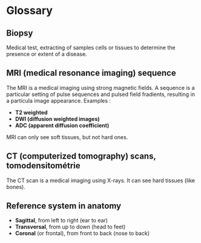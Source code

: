 # Glossary

## Biopsy
Medical test, extracting of samples cells  or tissues to determine the presence or extent of a disease.

## MRI (medical resonance imaging) sequence
The MRI is a medical imaging using strong magnetic fields. A sequence is a particular setting of pulse sequences and pulsed field fradients, resulting in a particula image appearance. Examples :

- **T2 weighted**
- **DWI (diffusion weighted images)**
- **ADC (apparent diffusion coefficient)**

MRI can only see soft tissues, but not hard ones.

## CT (computerized tomography) scans, tomodensitométrie
The CT scan is a medical imaging using X-rays. It can see hard tissues (like bones).

## Reference system in anatomy

- **Sagittal**, from left to right (ear to ear)
- **Transversal**, from up to down (head to feet)
- **Coronal** (or frontal), from front to back (nose to back)
